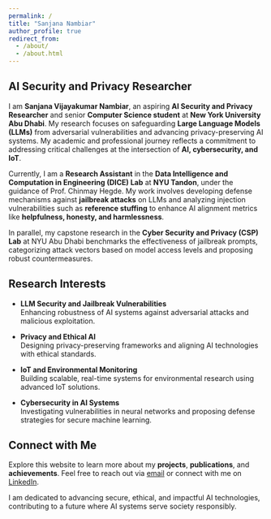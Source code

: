 ```yaml
---
permalink: /
title: "Sanjana Nambiar"
author_profile: true
redirect_from: 
  - /about/
  - /about.html
---
```

## AI Security and Privacy Researcher 

I am **Sanjana Vijayakumar Nambiar**, an aspiring **AI Security and Privacy Researcher** and senior **Computer Science student** at **New York University Abu Dhabi**. My research focuses on safeguarding **Large Language Models (LLMs)** from adversarial vulnerabilities and advancing privacy-preserving AI systems. My academic and professional journey reflects a commitment to addressing critical challenges at the intersection of **AI, cybersecurity, and IoT**.

Currently, I am a **Research Assistant** in the **Data Intelligence and Computation in Engineering (DICE) Lab** at **NYU Tandon**, under the guidance of Prof. Chinmay Hegde. My work involves developing defense mechanisms against **jailbreak attacks** on LLMs and analyzing injection vulnerabilities such as **reference stuffing** to enhance AI alignment metrics like **helpfulness, honesty, and harmlessness**.

In parallel, my capstone research in the **Cyber Security and Privacy (CSP) Lab** at NYU Abu Dhabi benchmarks the effectiveness of jailbreak prompts, categorizing attack vectors based on model access levels and proposing robust countermeasures.

## Research Interests

- **LLM Security and Jailbreak Vulnerabilities**  
  Enhancing robustness of AI systems against adversarial attacks and malicious exploitation.
  
- **Privacy and Ethical AI**  
  Designing privacy-preserving frameworks and aligning AI technologies with ethical standards.

- **IoT and Environmental Monitoring**  
  Building scalable, real-time systems for environmental research using advanced IoT solutions.

- **Cybersecurity in AI Systems**  
  Investigating vulnerabilities in neural networks and proposing defense strategies for secure machine learning.

## Connect with Me

Explore this website to learn more about my **projects**, **publications**, and **achievements**. Feel free to reach out via [email](mailto:svn9705@nyu.edu) or connect with me on [LinkedIn](https://linkedin.com/in/sanjana-nambiar1967).

I am dedicated to advancing secure, ethical, and impactful AI technologies, contributing to a future where AI systems serve society responsibly.
